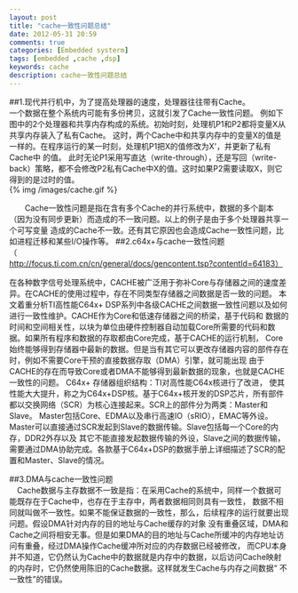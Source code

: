 ```yaml
---
layout: post
title: "cache一致性问题总结"
date: 2012-05-31 20:59
comments: true
categories: [Embedded systerm]
tags: [embedded ,cache ,dsp]
keywords: cache
description: cache一致性问题总结
---
```


##1.现代并行机中，为了提高处理器的速度，处理器往往带有Cache。  
一个数据在整个系统内可能有多份拷贝，这就引发了Cache一致性问题。
例如下图中的2个处理器和共享内存构成的系统。初始时刻，处理机P1和P2都将变量X从共享内存装入了私有Cache。
这时，两个Cache中和共享内存中的变量X的值是一样的。在程序运行的某一时刻，处理机P1把X的值修改为X'，并更新了私有Cache中 的值。
此时无论P1采用写直达（write-through），还是写回（write-back）策略，都不会修改P2私有Cache中X的值。这时如果P2需要读取X，则它得到的是过时的值。   
{% img  /images/cache.gif %} 
<!--more-->
　　Cache一致性问题是指在含有多个Cache的并行系统中，数据的多个副本（因为没有同步更新）而造成的不一致问题。以上的例子是由于多个处理器共享一个可写变量
造成的Cache不一致。还有其它原因也会造成Cache一致性问题，比如进程迁移和某些I/O操作等。
##2.c64x+与cache一致性问题（http://focus.ti.com.cn/cn/general/docs/gencontent.tsp?contentId=64183）   

在各种数字信号处理系统中，CACHE被广泛用于弥补Core与存储器之间的速度差异。在CACHE的使用过程中，存在不同类型存储器之间数据是否一致的问题。
本文着重分析TI高性能C64x+ DSP系列中各级CACHE之间数据一致性问题以及如何进行一致性维护。CACHE作为Core和低速存储器之间的桥梁，基于代码和
数据的时间和空间相关性，以块为单位由硬件控制器自动加载Core所需要的代码和数据。如果所有程序和数据的存取都由Core完成，基于CACHE的运行机制，
Core始终能够得到存储器中最新的数据。但是当有其它可以更改存储器内容的部件存在时，例如不需要Core干预的直接数据存取（DMA）引擎，就可能出现
由于CACHE的存在而导致Core或者DMA不能够得到最新数据的现象，也就是CACHE一致性的问题。 C64x+ 存储器组织结构：TI对高性能C64x核进行了改进，
使其性能大大提升，称之为C64x+DSP核。基于C64x+核开发的DSP芯片，所有部件都以交换网络（SCR）为核心连接起来。SCR上的部件分为两类：Master和Slave。
Master包括Core、EDMA以及串行高速IO（sRIO），EMAC等外设。Master可以直接通过SCR发起到Slave的数据传输。Slave包括每一个Core的内存，DDR2外存以及
其它不能直接发起数据传输的外设，Slave之间的数据传输，需要通过DMA协助完成。各款基于C64x+DSP的数据手册上详细描述了SCR的配置和Master、Slave的情况。

##3.DMA与cache一致性问题    
　Cache数据与主存数据不一致是指：在采用Cache的系统中，同样一个数据可能既存在于Cache中，也存在于主存中，两者数据相同则具有一致性，
数据不相同就叫做不一致性。如果不能保证数据的一致性，那么，后续程序的运行就要出现问题。假设DMA针对内存的目的地址与Cache缓存的对象
没有重叠区域，DMA和Cache之间将相安无事。但是如果DMA的目的地址与Cache所缓冲的内存地址访问有重叠，经过DMA操作Cache缓冲所对应的内存数据已经被修改，
而CPU本身并不知道，它仍然认为Cache中的数据就是内存中的数据，以后访问Cache映射的内存时，它仍然使用陈旧的Cache数据。这样就发生Cache与内存之间数据“
不一致性”的错误。
